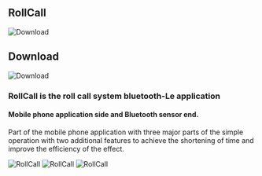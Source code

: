 ## RollCall
![Download](https://i.imgur.com/dAQEJx1.png)

## Download
![Download](https://i.imgur.com/w64qFTA.png)


### RollCall is the roll call system  bluetooth-Le application

#### Mobile phone application side and Bluetooth sensor end. 
Part of the mobile phone application with three major parts of the simple
operation with two additional features to achieve the shortening of time and improve the efficiency of the effect.


![RollCall](https://i.imgur.com/BUlKLKP.jpg)
![RollCall](https://i.imgur.com/l9y9LG9.jpg)
![RollCall](https://i.imgur.com/dBe2t6o.jpg)

